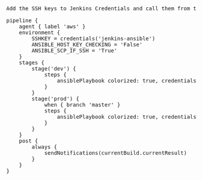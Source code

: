 <pre>
Add the SSH keys to Jenkins Credentials and call them from the pipeline. You do need the ansible plugin to use this pipeline.

pipeline {
    agent { label 'aws' }
    environment {
        SSHKEY = credentials('jenkins-ansible')
        ANSIBLE_HOST_KEY_CHECKING = 'False'
        ANSIBLE_SCP_IF_SSH = 'True'
    }
    stages {
        stage('dev') {
            steps {
                ansiblePlaybook colorized: true, credentialsId: 'jenkins-ansible-key', disableHostKeyChecking: true, installation: 'ansible-2.6.3', inventory: 'inventory/development.yaml', playbook: 'updates.yaml'
            }
        }
        stage('prod') {
            when { branch 'master' }
            steps {
                ansiblePlaybook colorized: true, credentialsId: 'jenkins-ansible-key', disableHostKeyChecking: true, installation: 'ansible-2.6.3', inventory: 'inventory/production.yaml', playbook: 'updates.yaml'
            }
        }
    }
    post {
        always {
            sendNotifications(currentBuild.currentResult)
        }
    }
}
</pre>

